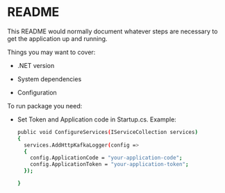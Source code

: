 # README

This README would normally document whatever steps are necessary to get the
application up and running.

Things you may want to cover:

* .NET version

* System dependencies

* Configuration

To run package you need:

* Set Token and Application code in Startup.cs. Example:
  ```sh
  public void ConfigureServices(IServiceCollection services)
  {
    services.AddHttpKafkaLogger(config =>
    {
      config.ApplicationCode = "your-application-code";
      config.ApplicationToken = "your-application-token";
    });

  }
  ```
